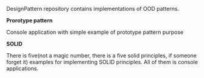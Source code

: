 DesignPattern repository contains implementations of OOD patterns.

**Prorotype pattern**

Console application with simple example of prototype pattern purpose

**SOLID**

There is five(not a magic number, there is a five solid principles, if someone forget it) examples for implementing SOLID principles. All of them is console applications.
